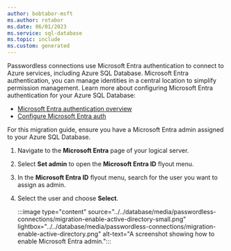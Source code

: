 ```yaml
---
author: bobtabor-msft
ms.author: rotabor
ms.date: 06/01/2023
ms.service: sql-database
ms.topic: include
ms.custom: generated
---
```


Passwordless connections use Microsoft Entra authentication to connect to Azure services, including Azure SQL Database. Microsoft Entra authentication, you can manage identities in a central location to simplify permission management. Learn more about configuring Microsoft Entra authentication for your Azure SQL Database:

- [Microsoft Entra authentication overview](/azure/azure-sql/database/authentication-aad-overview)
- [Configure Microsoft Entra auth](/azure/azure-sql/database/authentication-aad-configure)

For this migration guide, ensure you have a Microsoft Entra admin assigned to your Azure SQL Database.

1) Navigate to the **Microsoft Entra** page of your logical server.

1) Select **Set admin** to open the **Microsoft Entra ID** flyout menu.

1) In the **Microsoft Entra ID** flyout menu, search for the user you want to assign as admin.

1) Select the user and choose **Select**.

    :::image type="content" source="../../database/media/passwordless-connections/migration-enable-active-directory-small.png" lightbox="../../database/media/passwordless-connections/migration-enable-active-directory.png" alt-text="A screenshot showing how to enable Microsoft Entra admin.":::
